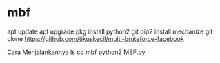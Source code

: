 # mbf
apt update 
apt upgrade
pkg install python2 git
pip2 install mechanize
git clone https://github.com/tikuskecil/multi-bruteforce-facebook

Cara Menjalankannya
ls
cd mbf
python2 MBF.py
